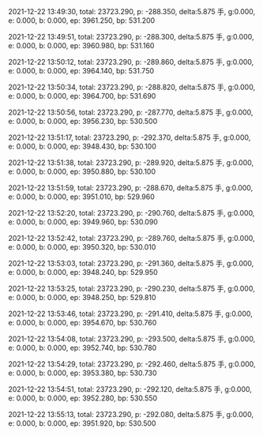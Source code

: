 2021-12-22 13:49:30, total: 23723.290, p: -288.350, delta:5.875 手, g:0.000, e: 0.000, b: 0.000, ep: 3961.250, bp: 531.200

2021-12-22 13:49:51, total: 23723.290, p: -288.300, delta:5.875 手, g:0.000, e: 0.000, b: 0.000, ep: 3960.980, bp: 531.160

2021-12-22 13:50:12, total: 23723.290, p: -289.860, delta:5.875 手, g:0.000, e: 0.000, b: 0.000, ep: 3964.140, bp: 531.750

2021-12-22 13:50:34, total: 23723.290, p: -288.820, delta:5.875 手, g:0.000, e: 0.000, b: 0.000, ep: 3964.700, bp: 531.690

2021-12-22 13:50:56, total: 23723.290, p: -287.770, delta:5.875 手, g:0.000, e: 0.000, b: 0.000, ep: 3956.230, bp: 530.500

2021-12-22 13:51:17, total: 23723.290, p: -292.370, delta:5.875 手, g:0.000, e: 0.000, b: 0.000, ep: 3948.430, bp: 530.100

2021-12-22 13:51:38, total: 23723.290, p: -289.920, delta:5.875 手, g:0.000, e: 0.000, b: 0.000, ep: 3950.880, bp: 530.100

2021-12-22 13:51:59, total: 23723.290, p: -288.670, delta:5.875 手, g:0.000, e: 0.000, b: 0.000, ep: 3951.010, bp: 529.960

2021-12-22 13:52:20, total: 23723.290, p: -290.760, delta:5.875 手, g:0.000, e: 0.000, b: 0.000, ep: 3949.960, bp: 530.090

2021-12-22 13:52:42, total: 23723.290, p: -289.760, delta:5.875 手, g:0.000, e: 0.000, b: 0.000, ep: 3950.320, bp: 530.010

2021-12-22 13:53:03, total: 23723.290, p: -291.360, delta:5.875 手, g:0.000, e: 0.000, b: 0.000, ep: 3948.240, bp: 529.950

2021-12-22 13:53:25, total: 23723.290, p: -290.230, delta:5.875 手, g:0.000, e: 0.000, b: 0.000, ep: 3948.250, bp: 529.810

2021-12-22 13:53:46, total: 23723.290, p: -291.410, delta:5.875 手, g:0.000, e: 0.000, b: 0.000, ep: 3954.670, bp: 530.760

2021-12-22 13:54:08, total: 23723.290, p: -293.500, delta:5.875 手, g:0.000, e: 0.000, b: 0.000, ep: 3952.740, bp: 530.780

2021-12-22 13:54:29, total: 23723.290, p: -292.460, delta:5.875 手, g:0.000, e: 0.000, b: 0.000, ep: 3953.380, bp: 530.730

2021-12-22 13:54:51, total: 23723.290, p: -292.120, delta:5.875 手, g:0.000, e: 0.000, b: 0.000, ep: 3952.280, bp: 530.550

2021-12-22 13:55:13, total: 23723.290, p: -292.080, delta:5.875 手, g:0.000, e: 0.000, b: 0.000, ep: 3951.920, bp: 530.500